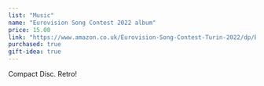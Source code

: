 ```yaml
---
list: "Music"
name: "Eurovision Song Contest 2022 album"
price: 15.00
link: "https://www.amazon.co.uk/Eurovision-Song-Contest-Turin-2022/dp/B09TMSBP93/"
purchased: true
gift-idea: true
---
```

Compact Disc. Retro!
